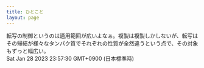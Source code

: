 ```yaml
---
title: ひとこと
layout: page
---
```

<div class="box" dt="1674917850245">
  転写の制御というのは適用範囲が広いよなぁ。複製は複製しかしないが、転写はその帰結が様々なタンパク質でそれぞれの性質が全然違うという点で、その対象もずっと幅広い。
  <div class="content is-small">Sat Jan 28 2023 23:57:30 GMT+0900 (日本標準時)</div>
</div>